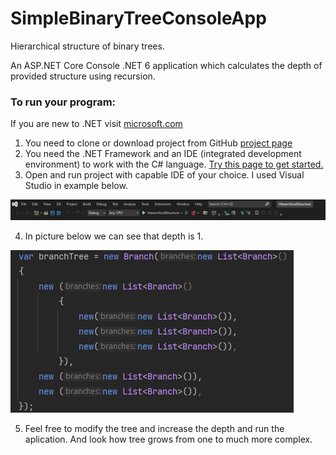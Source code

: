 # SimpleBinaryTreeConsoleApp
Hierarchical structure of binary trees.

An ASP.NET Core Console .NET 6 application which calculates the depth of provided structure using recursion.

### To run your program:

If you are new to .NET visit [microsoft.com](https://dotnet.microsoft.com/en-us/learn)

1. You need to clone or download project from GitHub [project page](https://github.com/kristaps-m/SimpleBinaryTreeConsoleApp)
2. You need the .NET Framework and an IDE (integrated development environment) to work with the C# language. [Try this page to get started.](https://www.simplilearn.com/c-sharp-programming-for-beginners-article)
3. Open and run project with capable IDE of your choice. I used Visual Studio in example below.

<img src="pictures/run.png">

4. In picture below we can see that depth is 1.

<img src="pictures/deep_1.png">

5. Feel free to modify the tree and increase the depth and run the aplication. And look how tree grows from one to much more complex.
